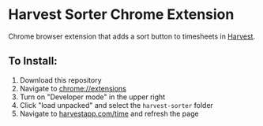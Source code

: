 # Harvest Sorter Chrome Extension

Chrome browser extension that adds a sort button to timesheets in [Harvest](https://www.getharvest.com/).

## To Install:

1. Download this repository
2. Navigate to [chrome://extensions](chrome://extensions)
3. Turn on "Developer mode" in the upper right
4. Click "load unpacked" and select the `harvest-sorter` folder
5. Navigate to [harvestapp.com/time](harvestapp.com/time) and refresh the page
